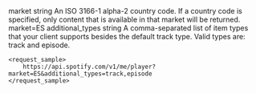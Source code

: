 <output>
    <query_params>
        <param>
            <name>market</name>
            <type>string</type>
            <description>An ISO 3166-1 alpha-2 country code. If a country code is specified, only content that is available in that market will be returned.</description>
            <example>market=ES</example>
        </param>
        <param>
            <name>additional_types</name>
            <type>string</type>
            <description>A comma-separated list of item types that your client supports besides the default track type. Valid types are: track and episode.</description>
        </param>
    </query_params>
    
    <request_sample>
        https://api.spotify.com/v1/me/player?market=ES&additional_types=track,episode
    </request_sample>
</output>